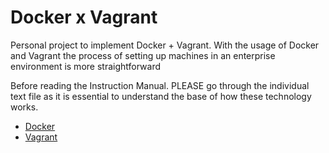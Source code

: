 # Docker x Vagrant
Personal project to implement Docker + Vagrant. With the usage of Docker and Vagrant the process of setting up machines in an enterprise environment is more straightforward

Before reading the Instruction Manual. PLEASE go through the individual text file as it is essential to understand the base of how these technology works.

* [Docker](https://github.com/0x4F776C/Docker)
* [Vagrant](https://github.com/0x4F776C/Vagrant)

